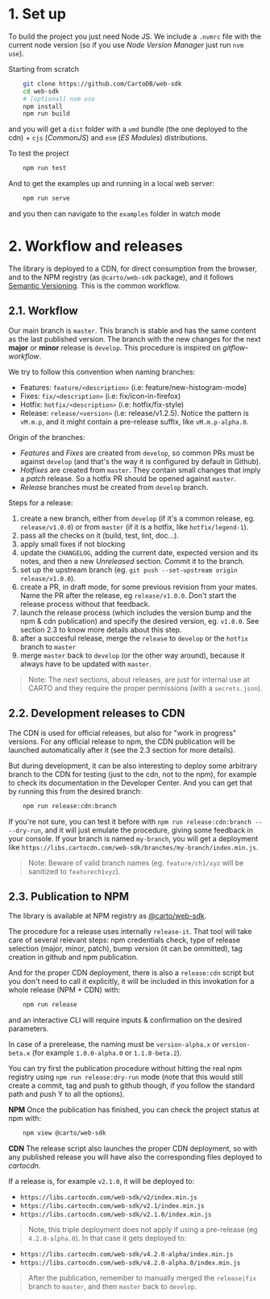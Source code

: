 # 1. Set up

To build the project you just need Node JS. We include a `.nvmrc` file with the current node version (so if you use _Node Version Manager_ just run `nvm use`).

Starting from scratch

```bash
    git clone https://github.com/CartoDB/web-sdk
    cd web-sdk
    # [optional] nvm use
    npm install
    npm run build
```

and you will get a `dist` folder with a `umd` bundle (the one deployed to the cdn) + `cjs` (_CommonJS_) and `esm` (_ES Modules_) distributions.

To test the project

```bash
    npm run test
```

And to get the examples up and running in a local web server:

```bash
    npm run serve
```

and you then can navigate to the `examples` folder in watch mode

# 2. Workflow and releases

The library is deployed to a CDN, for direct consumption from the browser, and to the NPM registry (as `@carto/web-sdk` package), and it follows [Semantic Versioning](http://semver.org/spec/v2.0.0.html). This is the common workflow.

## 2.1. Workflow

Our main branch is `master`. This branch is stable and has the same content as the last published version. The branch with the new changes for the next **major** or **minor** release is `develop`. This procedure is inspired on _gitflow-workflow_.

We try to follow this convention when naming branches:

- Features: `feature/<description>` (i.e: feature/new-histogram-mode)
- Fixes: `fix/<description>` (i.e: fix/icon-in-firefox)
- Hotfix: `hotfix/<description>` (i.e: hotfix/fix-style)
- Release: `release/<version>` (i.e: release/v1.2.5). Notice the pattern is `vM.m.p`, and it might contain a pre-release suffix, like `vM.m.p-alpha.0`.

Origin of the branches:

- _Features_ and _Fixes_ are created from `develop`, so common PRs must be against `develop` (and that's the way it is configured by default in Github).
- _Hotfixes_ are created from `master`. They contain small changes that imply a _patch_ release. So a hotfix PR should be opened against `master`.
- _Release_ branches must be created from `develop` branch.

Steps for a release:

1. create a new branch, either from `develop` (if it's a common release, eg. `release/v1.0.0`) or from `master` (if it is a hotfix, like `hotfix/legend-1`).
2. pass all the checks on it (build, test, lint, doc...).
3. apply small fixes if not blocking
4. update the `CHANGELOG`, adding the current date, expected version and its notes, and then a new _Unreleased_ section. Commit it to the branch.
5. set up the upstream branch (eg. `git push --set-upstream origin release/v1.0.0`).
6. create a PR, in draft mode, for some previous revision from your mates. Name the PR after the release, eg `release/v1.0.0`. Don't start the release process without that feedback.
7. launch the release process (which includes the version bump and the npm & cdn publication) and specify the desired version, eg. `v1.0.0`. See section 2.3 to know more details about this step.
8. after a succesful release, merge the `release` to `develop` or the `hotfix` branch to `master`
9. merge `master` back to `develop` (or the other way around), because it always have to be updated with `master`.

> Note: The next sections, about releases, are just for internal use at CARTO and they require the proper permissions (with a `secrets.json`).

## 2.2. Development releases to CDN

The CDN is used for official releases, but also for "work in progress" versions. For any official release to npm, the CDN publication will be launched automatically after it (see the 2.3 section for more details).

But during development, it can be also interesting to deploy some arbitrary branch to the CDN for testing (just to the cdn, not to the npm), for example to check its documentation in the Developer Center. And you can get that by running this from the desired branch:

```bash
    npm run release:cdn:branch
```

If you're not sure, you can test it before with `npm run release:cdn:branch -- --dry-run`, and it will just emulate the procedure, giving some feedback in your console. If your branch is named `my-branch`, you will get a deployment like `https://libs.cartocdn.com/web-sdk/branches/my-branch/index.min.js`.

> Note: Beware of valid branch names (eg. `feature/ch1/xyz` will be sanitized to `featurech1xyz`).

## 2.3. Publication to NPM

The library is available at NPM registry as [@carto/web-sdk](https://www.npmjs.com/package/@carto/web-sdk).

The procedure for a release uses internally `release-it`. That tool will take care of several relevant steps: npm credentials check, type of release selection (major, minor, patch), bump version (it can be ommitted), tag creation in github and npm publication.

And for the proper CDN deployment, there is also a `release:cdn` script but you don't need to call it explicitly, it will be included in this invokation for a whole release (NPM + CDN) with:

```bash
    npm run release
```

and an interactive CLI will require inputs & confirmation on the desired parameters.

In case of a prerelease, the naming must be `version-alpha.x` or `version-beta.x` (for example `1.0.0-alpha.0` or `1.1.0-beta.2`).

You can try first the publication procedure without hitting the real npm registry using `npm run release:dry-run` mode (note that this would still create a commit, tag and push to github though, if you follow the standard path and push Y to all the options).

**NPM**
Once the publication has finished, you can check the project status at npm with:

```bash
    npm view @carto/web-sdk
```

**CDN**
The release script also launches the proper CDN deployment, so with any published release you will have also the corresponding files deployed to _cartocdn_.

If a release is, for example `v2.1.0`, it will be deployed to:

- `https://libs.cartocdn.com/web-sdk/v2/index.min.js`
- `https://libs.cartocdn.com/web-sdk/v2.1/index.min.js`
- `https://libs.cartocdn.com/web-sdk/v2.1.0/index.min.js`

> Note, this triple deployment does not apply if using a pre-release (eg `4.2.0-alpha.0`). In that case it gets deployed to:

- `https://libs.cartocdn.com/web-sdk/v4.2.0-alpha/index.min.js`
- `https://libs.cartocdn.com/web-sdk/v4.2.0-alpha.0/index.min.js`

> After the publication, remember to manually merged the `release|fix` branch to `master`, and then `master` back to `develop`.
